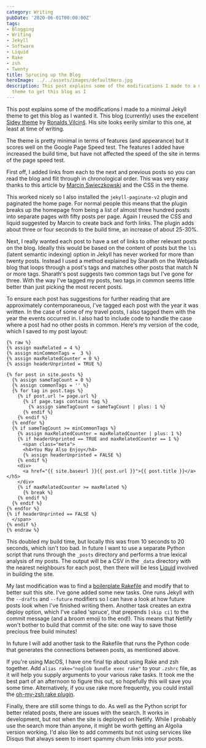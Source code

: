 ```yaml
---
category: Writing
pubDate: '2020-06-01T00:00:00Z'
tags:
- Blogging
- Writing
- Jekyll
- Software
- Liquid
- Rake
- zsh
- Twenty
title: Sprucing up the Blog
heroImage: ../../assets/images/defaultHero.jpg
description: This post explains some of the modifications I made to a minimal Jekyll
  theme to get this blog as I
---
```

This post explains some of the modifications I made to a minimal Jekyll theme to get this blog as I wanted it. This blog (currently) uses the excellent [Sidey theme](https://sidey-jekyll.netlify.app/about) by [Ronalds Vilciņš](https://www.ronaldsvilcins.com). His site looks eerily similar to this one, at least at time of writing.

The theme is pretty minimal in terms of features (and appearance) but it scores well on the Google Page Speed test. The features I added have increased the build time, but have not affected the speed of the site in terms of the page speed test.

First off, I added links from each to the next and previous posts so you can read the blog and flit through in chronological order. This was very easy thanks to this article by [Marcin Swieczkowski](https://www.bytedude.com) and the CSS in the theme.

This worked nicely so I also installed the `jekyll-paginate-v2` plugin and paginated the home page. For normal people this means that the plugin breaks up the homepage from being a list of almost three hundred posts into separate pages with fifty posts per page. Again I reused the CSS and liquid suggested by Marcin to create back and forth links. The plugin adds about three or four seconds to the build time, an increase of about 25-30%.

Next, I really wanted each post to have a set of links to other relevant posts on the blog. Ideally this would be based on the content of posts but the `lsi` (latent semantic indexing) option in Jekyll has never worked for more than twenty posts. Instead I used a method explained by Sharath on the Webjada blog that loops through a post's tags and matches other posts that match N or more tags. Sharath's post suggests two common tags but I've gone for three. With the way I've tagged my posts, two tags in common seems little better than just picking the most recent posts.

To ensure each post has suggestions for further reading that are approximately contemporaneous, I've tagged each post with the year it was written. In the case of some of my travel posts, I also tagged them with the year the events occurred in. I also had to include code to handle the case where a post had no other posts in common. Here's my version of the code, which I saved to my post layout:

```liquid
{% raw %}
{% assign maxRelated = 4 %}
{% assign minCommonTags =  3 %}
{% assign maxRelatedCounter = 0 %}
{% assign headerUnprinted = TRUE %}
      
{% for post in site.posts %}
  {% assign sameTagCount = 0 %}
  {% assign commonTags = '' %}
  {% for tag in post.tags %}
    {% if post.url != page.url %}
      {% if page.tags contains tag %}
        {% assign sameTagCount = sameTagCount | plus: 1 %}
      {% endif %}
    {% endif %}
  {% endfor %}
  {% if sameTagCount >= minCommonTags %}
    {% assign maxRelatedCounter = maxRelatedCounter | plus: 1 %}
    {% if headerUnprinted == TRUE and maxRelatedCounter == 1 %}
      <span class="meta">
      <h4>You May Also Enjoy</h4>
      {% assign headerUnprinted = FALSE %}
    {% endif %}
    <div>
      <a href="{{ site.baseurl }}{{ post.url }}">{{ post.title }}</a></h5>
    </div>
    {% if maxRelatedCounter >= maxRelated %}
      {% break %}
    {% endif %}
  {% endif %}
{% endfor %}
{% if headerUnprinted == FALSE %}
  </span>
{% endif %}
{% endraw %}
```

This doubled my build time, but locally this was from 10 seconds to 20 seconds, which isn't too bad. In future I want to use a separate Python script that runs through the `_posts` directory and performs a true lexical analysis of my posts. The output will be a CSV in the `_data` directory with the nearest neighbours for each post, then there will be less [Liquid](https://shopify.github.io/liquid/) involved in building the site.

My last modification was to find a [boilerplate Rakefile](https://github.com/gummesson/jekyll-rake-boilerplate) and modify that to better suit this site. I've gone added some new tasks. One runs Jekyll with the `--drafts` and `--future` modifiers so I can have a look at how future posts look when I've finished writing them. Another task creates an extra deploy option, which I've called 'spruce', that prepends `[skip ci]` to the commit message (and a broom emoji to the end!). This means that Netlify won't bother to build that commit of the site: one way to save those precious free build minutes!

In future I will add another task to the Rakefile that runs the Python code that generates the connections between posts, as mentioned above.

If you're using MacOS, I have one final tip about using Rake and zsh together. Add `alias rake="noglob bundle exec rake"` to your `.zshrc` file, as it will help you supply arguments to your various rake tasks. It took me the best part of an afternoon to figure this out, so hopefully this will save you some time. Alternatively, if you use rake more frequently, you could install the [oh-my-zsh rake plugin](https://github.com/ohmyzsh/ohmyzsh/tree/master/plugins/rake).

Finally, there are still some things to do. As well as the Python script for better related posts, there are issues with the search. It works in development, but not when the site is deployed on Netlify. While I probably use the search more than anyone, it might be worth getting an Algolia version working. I'd also like to add comments but not using services like Disqus that always seem to insert spammy chum links into your posts.